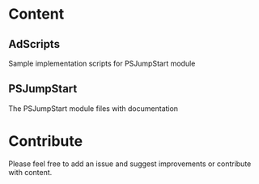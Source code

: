 # Content
## AdScripts
Sample implementation scripts for PSJumpStart module
## PSJumpStart
The PSJumpStart module files with documentation
# Contribute
Please feel free to add an issue and suggest improvements or contribute with content.
